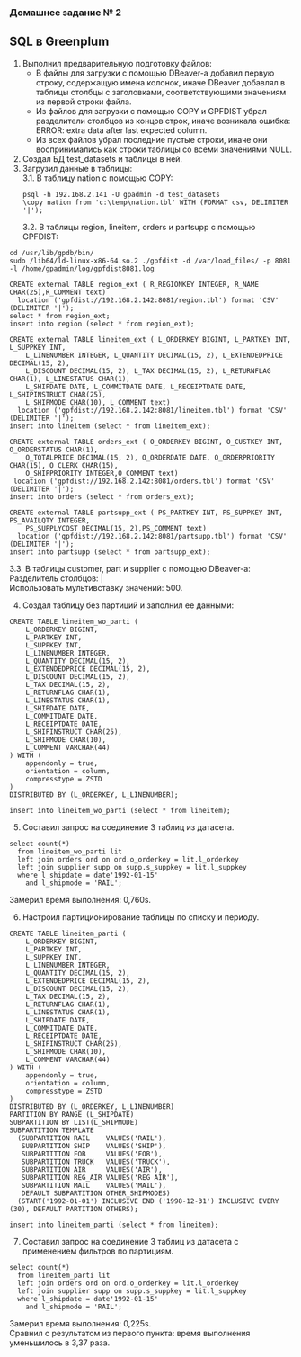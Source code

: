 ### Домашнее задание № 2 ###   
## SQL в Greenplum ##   
1. Выполнил предварительную подготовку файлов:   
   * В файлы для загрузки с помощью DBeaver-а добавил первую строку, содержащую имена колонок, иначе DBeaver добавлял в таблицы столбцы с заголовками, соответствующими значениям из первой строки файла.   
   * Из файлов для загрузки с помощью COPY и GPFDIST убрал разделители столбцов из концов строк, иначе возникала ошибка:   
     ERROR: extra data after last expected column.   
   * Из всех файлов убрал последние пустые строки, иначе они воспринимались как строки таблицы со всеми значениями NULL.   
2. Создал БД test_datasets и таблицы в ней.   
3. Загрузил данные в таблицы:   
   3.1. В таблицу nation с помощью COPY:   
   ```
   psql -h 192.168.2.141 -U gpadmin -d test_datasets   
   \copy nation from 'c:\temp\nation.tbl' WITH (FORMAT csv, DELIMITER '|');
   ```   
   3.2. В таблицы region, lineitem, orders и partsupp с помощью GPFDIST:
```
cd /usr/lib/gpdb/bin/    
sudo /lib64/ld-linux-x86-64.so.2 ./gpfdist -d /var/load_files/ -p 8081 -l /home/gpadmin/log/gpfdist8081.log   
    
CREATE external TABLE region_ext ( R_REGIONKEY INTEGER, R_NAME CHAR(25),R_COMMENT text) 
  location ('gpfdist://192.168.2.142:8081/region.tbl') format 'CSV' (DELIMITER '|');
select * from region_ext; 
insert into region (select * from region_ext);

CREATE external TABLE lineitem_ext ( L_ORDERKEY BIGINT, L_PARTKEY INT, L_SUPPKEY INT, 
    L_LINENUMBER INTEGER, L_QUANTITY DECIMAL(15, 2), L_EXTENDEDPRICE DECIMAL(15, 2), 
    L_DISCOUNT DECIMAL(15, 2), L_TAX DECIMAL(15, 2), L_RETURNFLAG CHAR(1), L_LINESTATUS CHAR(1), 
    L_SHIPDATE DATE, L_COMMITDATE DATE, L_RECEIPTDATE DATE, L_SHIPINSTRUCT CHAR(25), 
    L_SHIPMODE CHAR(10), L_COMMENT text) 
  location ('gpfdist://192.168.2.142:8081/lineitem.tbl') format 'CSV' (DELIMITER '|');
insert into lineitem (select * from lineitem_ext);

CREATE external TABLE orders_ext ( O_ORDERKEY BIGINT, O_CUSTKEY INT, O_ORDERSTATUS CHAR(1), 
    O_TOTALPRICE DECIMAL(15, 2), O_ORDERDATE DATE, O_ORDERPRIORITY CHAR(15), O_CLERK CHAR(15), 
    O_SHIPPRIORITY INTEGER,O_COMMENT text) 
 location ('gpfdist://192.168.2.142:8081/orders.tbl') format 'CSV' (DELIMITER '|');
insert into orders (select * from orders_ext);

CREATE external TABLE partsupp_ext ( PS_PARTKEY INT, PS_SUPPKEY INT, PS_AVAILQTY INTEGER, 
    PS_SUPPLYCOST DECIMAL(15, 2),PS_COMMENT text) 
  location ('gpfdist://192.168.2.142:8081/partsupp.tbl') format 'CSV' (DELIMITER '|');
insert into partsupp (select * from partsupp_ext);
```   
   3.3. В таблицы customer, part и supplier с помощью DBeaver-а:   
        Разделитель столбцов: |   
        Использовать мультивставку значений: 500.   
            
4. Создал таблицу без партиций и заполнил ее данными:   
```
CREATE TABLE lineitem_wo_parti (
    L_ORDERKEY BIGINT,
    L_PARTKEY INT,
    L_SUPPKEY INT,
    L_LINENUMBER INTEGER,
    L_QUANTITY DECIMAL(15, 2),
    L_EXTENDEDPRICE DECIMAL(15, 2),
    L_DISCOUNT DECIMAL(15, 2),
    L_TAX DECIMAL(15, 2),
    L_RETURNFLAG CHAR(1),
    L_LINESTATUS CHAR(1),
    L_SHIPDATE DATE,
    L_COMMITDATE DATE,
    L_RECEIPTDATE DATE,
    L_SHIPINSTRUCT CHAR(25),
    L_SHIPMODE CHAR(10),
    L_COMMENT VARCHAR(44)
) WITH (
    appendonly = true,
    orientation = column,
    compresstype = ZSTD
) 
DISTRIBUTED BY (L_ORDERKEY, L_LINENUMBER);

insert into lineitem_wo_parti (select * from lineitem);
```   
5. Составил запрос на соединение 3 таблиц из датасета.
```
select count(*)
  from lineitem_wo_parti lit
  left join orders ord on ord.o_orderkey = lit.l_orderkey
  left join supplier supp on supp.s_suppkey = lit.l_suppkey
  where l_shipdate = date'1992-01-15'
    and l_shipmode = 'RAIL';
```
   Замерил время выполнения: 0,760s.   
   
6. Настроил партиционирование таблицы по списку и периоду.   
```
CREATE TABLE lineitem_parti (
    L_ORDERKEY BIGINT,
    L_PARTKEY INT,
    L_SUPPKEY INT,
    L_LINENUMBER INTEGER,
    L_QUANTITY DECIMAL(15, 2),
    L_EXTENDEDPRICE DECIMAL(15, 2),
    L_DISCOUNT DECIMAL(15, 2),
    L_TAX DECIMAL(15, 2),
    L_RETURNFLAG CHAR(1),
    L_LINESTATUS CHAR(1),
    L_SHIPDATE DATE,
    L_COMMITDATE DATE,
    L_RECEIPTDATE DATE,
    L_SHIPINSTRUCT CHAR(25),
    L_SHIPMODE CHAR(10),
    L_COMMENT VARCHAR(44)
) WITH (
    appendonly = true,
    orientation = column,
    compresstype = ZSTD
) 
DISTRIBUTED BY (L_ORDERKEY, L_LINENUMBER) 
PARTITION BY RANGE (L_SHIPDATE)
SUBPARTITION BY LIST(L_SHIPMODE)
SUBPARTITION TEMPLATE 
  (SUBPARTITION RAIL    VALUES('RAIL'),
   SUBPARTITION SHIP    VALUES('SHIP'),
   SUBPARTITION FOB     VALUES('FOB'),     
   SUBPARTITION TRUCK   VALUES('TRUCK'),    
   SUBPARTITION AIR     VALUES('AIR'),    
   SUBPARTITION REG_AIR VALUES('REG AIR'),  
   SUBPARTITION MAIL    VALUES('MAIL'),
   DEFAULT SUBPARTITION OTHER_SHIPMODES)
  (START('1992-01-01') INCLUSIVE END ('1998-12-31') INCLUSIVE EVERY (30), DEFAULT PARTITION OTHERS);  

insert into lineitem_parti (select * from lineitem); 
```
7. Составил запрос на соединение 3 таблиц из датасета с применением фильтров по партициям.
```
select count(*)
  from lineitem_parti lit
  left join orders ord on ord.o_orderkey = lit.l_orderkey
  left join supplier supp on supp.s_suppkey = lit.l_suppkey
  where l_shipdate = date'1992-01-15'
    and l_shipmode = 'RAIL';
```
   Замерил время выполнения: 0,225s.   
   Сравнил с результатом из первого пункта: время выполнения уменьшилось в 3,37 раза.   
   

        
        
